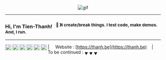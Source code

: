<p align="center">
  <img src="https://github.com/t-thanh/t-thanh1/raw/main/assets/profile.gif" alt="gif">
</p>

----

### Hi, I'm Tien-Thanh! &nbsp;&nbsp;<sup>👾 &#12299;I create/break things. I test code, make demos. And, I run.</sup>

----

<a href="https://thanh.be/">
  <img align="left" alt="Website" width="20px" src="https://cdn.jsdelivr.net/npm/simple-icons@3.13.0/icons/googlechrome.svg" />
</a>
<a href="https://twitter.com/learnative">
  <img align="left" alt="Twitter" width="20px" src="https://cdn.jsdelivr.net/npm/simple-icons@v3/icons/twitter.svg" />
</a>
<a href="https://linkedin.com/in/tienthanh">
  <img align="left" alt="LinkedIn" width="20px" src="https://cdn.jsdelivr.net/npm/simple-icons@v3/icons/linkedin.svg" />
</a>
<a href="https://hub.docker.com/u/nttputus">
  <img align="left" alt="Docker" width="20px" src="https://cdn.jsdelivr.net/npm/simple-icons@3.13.0/icons/docker.svg" />
</a>
<a href="https://www.youtube.com/user/nttputus">
  <img align="left" alt="Youtube" width="20px" src="https://cdn.jsdelivr.net/npm/simple-icons@3.13.0/icons/youtube.svg" />
</a>
<a href="https://www.strava.com/athletes/48046144">
  <img align="left" alt="Strava" width="20px" src="https://cdn.jsdelivr.net/npm/simple-icons@3.13.0/icons/strava.svg" />
</a>

| &nbsp;&nbsp;&nbsp; Website : [https://thanh.be](https://thanh.be) &nbsp;&nbsp;&nbsp;|&nbsp;&nbsp;&nbsp; To be continued : <sub>&#9660; &#9660; &#9660;</sub>